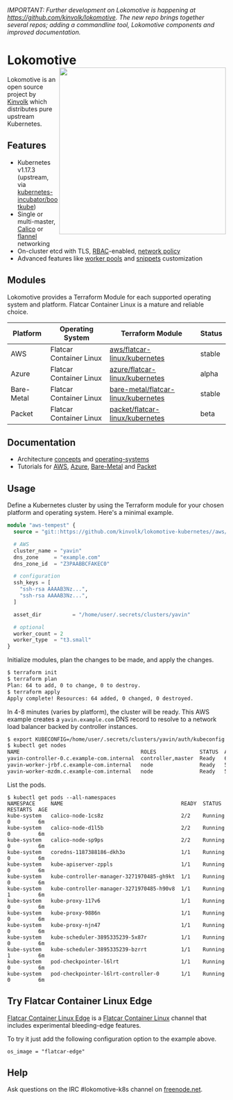 _*IMPORTANT*: Further development on Lokomotive is happening at https://github.com/kinvolk/lokomotive. The new repo brings together several repos; adding a commandline tool, Lokomotive components and improved documentation._

# Lokomotive <img align="right" width=384 src="docs/images/lokomotive-logo.svg">

Lokomotive is an open source project by [Kinvolk](https://kinvolk.io/) which distributes pure upstream Kubernetes.

## Features

* Kubernetes v1.17.3 (upstream, via [kubernetes-incubator/bootkube](https://github.com/kubernetes-incubator/bootkube))
* Single or multi-master, [Calico](https://www.projectcalico.org/) or [flannel](https://github.com/coreos/flannel) networking
* On-cluster etcd with TLS, [RBAC](https://kubernetes.io/docs/admin/authorization/rbac/)-enabled, [network policy](https://kubernetes.io/docs/concepts/services-networking/network-policies/)
* Advanced features like [worker pools](docs/advanced/worker-pools.md) and [snippets](docs/advanced/customization.md#flatcar-linux) customization

## Modules

Lokomotive provides a Terraform Module for each supported operating system and platform. Flatcar Container Linux is a mature and reliable choice.

| Platform      | Operating System        | Terraform Module | Status |
|---------------|-------------------------|------------------|--------|
| AWS           | Flatcar Container Linux | [aws/flatcar-linux/kubernetes](docs/flatcar-linux/aws.md) | stable |
| Azure         | Flatcar Container Linux | [azure/flatcar-linux/kubernetes](docs/flatcar-linux/azure.md) | alpha |
| Bare-Metal    | Flatcar Container Linux | [bare-metal/flatcar-linux/kubernetes](docs/flatcar-linux/bare-metal.md) | stable |
| Packet        | Flatcar Container Linux | [packet/flatcar-linux/kubernetes](docs/flatcar-linux/packet.md) | beta |

## Documentation

* Architecture [concepts](docs/architecture/concepts.md) and [operating-systems](docs/architecture/operating-systems.md)
* Tutorials for [AWS](docs/flatcar-linux/aws.md), [Azure](docs/flatcar-linux/azure.md), [Bare-Metal](docs/flatcar-linux/bare-metal.md) and [Packet](docs/flatcar-linux/packet.md)

## Usage

Define a Kubernetes cluster by using the Terraform module for your chosen platform and operating system. Here's a minimal example.

```tf
module "aws-tempest" {
  source = "git::https://github.com/kinvolk/lokomotive-kubernetes//aws/flatcar-linux/kubernetes?ref=master"

  # AWS
  cluster_name = "yavin"
  dns_zone     = "example.com"
  dns_zone_id  = "Z3PAABBCFAKEC0"

  # configuration
  ssh_keys = [
    "ssh-rsa AAAAB3Nz...",
    "ssh-rsa AAAAB3Nz...",
  ]

  asset_dir          = "/home/user/.secrets/clusters/yavin"

  # optional
  worker_count = 2
  worker_type  = "t3.small"
}
```

Initialize modules, plan the changes to be made, and apply the changes.

```sh
$ terraform init
$ terraform plan
Plan: 64 to add, 0 to change, 0 to destroy.
$ terraform apply
Apply complete! Resources: 64 added, 0 changed, 0 destroyed.
```

In 4-8 minutes (varies by platform), the cluster will be ready. This AWS example creates a `yavin.example.com` DNS record to resolve to a network load balancer backed by controller instances.

```sh
$ export KUBECONFIG=/home/user/.secrets/clusters/yavin/auth/kubeconfig
$ kubectl get nodes
NAME                                       ROLES              STATUS  AGE  VERSION
yavin-controller-0.c.example-com.internal  controller,master  Ready   6m   v1.14.1
yavin-worker-jrbf.c.example-com.internal   node               Ready   5m   v1.14.1
yavin-worker-mzdm.c.example-com.internal   node               Ready   5m   v1.14.1
```

List the pods.

```
$ kubectl get pods --all-namespaces
NAMESPACE     NAME                                      READY  STATUS    RESTARTS  AGE
kube-system   calico-node-1cs8z                         2/2    Running   0         6m
kube-system   calico-node-d1l5b                         2/2    Running   0         6m
kube-system   calico-node-sp9ps                         2/2    Running   0         6m
kube-system   coredns-1187388186-dkh3o                  1/1    Running   0         6m
kube-system   kube-apiserver-zppls                      1/1    Running   0         6m
kube-system   kube-controller-manager-3271970485-gh9kt  1/1    Running   0         6m
kube-system   kube-controller-manager-3271970485-h90v8  1/1    Running   1         6m
kube-system   kube-proxy-117v6                          1/1    Running   0         6m
kube-system   kube-proxy-9886n                          1/1    Running   0         6m
kube-system   kube-proxy-njn47                          1/1    Running   0         6m
kube-system   kube-scheduler-3895335239-5x87r           1/1    Running   0         6m
kube-system   kube-scheduler-3895335239-bzrrt           1/1    Running   1         6m
kube-system   pod-checkpointer-l6lrt                    1/1    Running   0         6m
kube-system   pod-checkpointer-l6lrt-controller-0       1/1    Running   0         6m
```

## Try Flatcar Container Linux Edge

[Flatcar Container Linux Edge](https://kinvolk.io/blog/2019/05/introducing-the-flatcar-linux-edge-channel/) is a [Flatcar Container Linux](https://www.flatcar-linux.org/) channel that includes experimental bleeding-edge features.

To try it just add the following configuration option to the example above.

```
os_image = "flatcar-edge"
```

## Help

Ask questions on the IRC #lokomotive-k8s channel on [freenode.net](http://freenode.net/).
